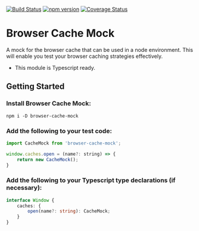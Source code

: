 [![Build Status](https://travis-ci.org/rickfoxcroft/browser-cache-mock.svg?branch=master)](https://travis-ci.org/rickfoxcroft/browser-cache-mock)
[![npm version](https://badge.fury.io/js/browser-cache-mock.svg)](https://badge.fury.io/js/browser-cache-mock)
[![Coverage Status](https://coveralls.io/repos/github/MechanicalRock/browser-cache-mock/badge.svg?branch=master)](https://coveralls.io/github/MechanicalRock/browser-cache-mock?branch=master)

# Browser Cache Mock

A mock for the browser cache that can be used in a node environment.
This will enable you test your browser caching strategies effectively.
 * This module is Typescript ready.

## Getting Started

### Install Browser Cache Mock:

```
npm i -D browser-cache-mock
```

### Add the following to your test code:

```javascript
import CacheMock from 'browser-cache-mock';

window.caches.open = (name?: string) => {
    return new CacheMock();
}
```

### Add the following to your Typescript type declarations (if necessary):

```typescript
interface Window {
    caches: {
        open(name?: string): CacheMock;
    }
}
```

